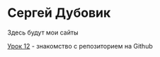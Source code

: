 # Сергей Дубовик

Здесь будут мои сайты


[Урок 12](https://github.com/Saydubs/saydubs.github.io/tree/lesson_12/ "Это мое домашнее задание") - знакомство с репозиторием на Github
